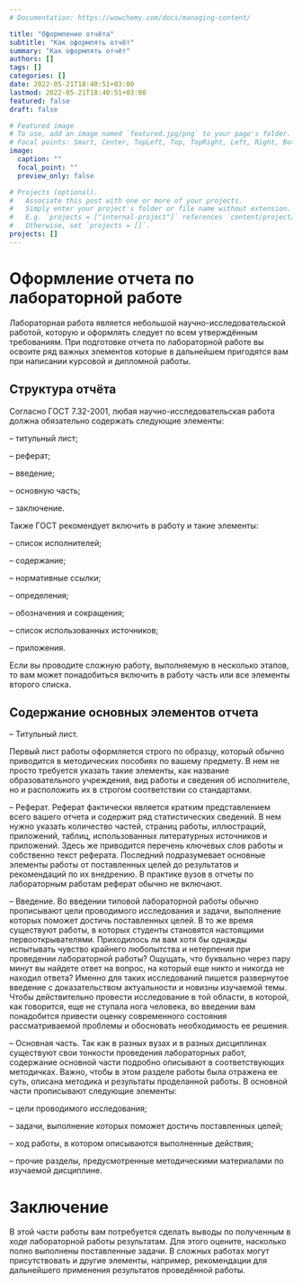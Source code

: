 ```yaml
---
# Documentation: https://wowchemy.com/docs/managing-content/

title: "Oформление отчёта"
subtitle: "Как оформлять отчёт"
summary: "Как оформлять отчёт"
authors: []
tags: []
categories: []
date: 2022-05-21T18:40:51+03:00
lastmod: 2022-05-21T18:40:51+03:00
featured: false
draft: false

# Featured image
# To use, add an image named `featured.jpg/png` to your page's folder.
# Focal points: Smart, Center, TopLeft, Top, TopRight, Left, Right, BottomLeft, Bottom, BottomRight.
image:
  caption: ""
  focal_point: ""
  preview_only: false

# Projects (optional).
#   Associate this post with one or more of your projects.
#   Simply enter your project's folder or file name without extension.
#   E.g. `projects = ["internal-project"]` references `content/project/deep-learning/index.md`.
#   Otherwise, set `projects = []`.
projects: []
---
```

# Оформление отчета по лабораторной работе

Лабораторная работа является небольшой научно-исследовательской работой, которую и оформлять следует по всем утверждённым требованиям. При подготовке отчета по лабораторной работе вы освоите ряд важных элементов которые в дальнейшем пригодятся вам при написании курсовой и дипломной работы.

## Структура отчёта

Согласно ГОСТ 7.32-2001, любая научно-исследовательская работа должна обязательно содержать следующие элементы:

– титульный лист;

– реферат;

– введение;

– основную часть;

– заключение.

Также ГОСТ рекомендует включить в работу и такие элементы:

– список исполнителей;

– содержание;

– нормативные ссылки;

– определения;

– обозначения и сокращения;

– список использованных источников;

– приложения.

Если вы проводите сложную работу, выполняемую в несколько этапов, то вам может понадобиться включить в работу часть или все элементы второго списка.

## Содержание основных элементов отчета

– Титульный лист. 

Первый лист работы оформляется строго по образцу, который обычно приводится в методических пособиях по вашему предмету. В нем не просто требуется указать такие элементы, как название образовательного учреждения, вид работы и сведения об исполнителе, но и расположить их в строгом соответствии со стандартами.

– Реферат. 
Реферат фактически является кратким представлением всего вашего отчета и содержит ряд статистических сведений. В нем нужно указать количество частей, страниц работы, иллюстраций, приложений, таблиц, использованных литературных источников и приложений. Здесь же приводится перечень ключевых слов работы и собственно текст реферата. Последний подразумевает основные элементы работы
от поставленных целей до результатов и рекомендаций по их внедрению. В практике вузов в отчеты по лабораторным работам реферат обычно не включают.

– Введение. 
Во введении типовой лабораторной работы обычно прописывают цели проводимого исследования и задачи, выполнение которых поможет достичь поставленных целей. В то же время существуют работы, в которых студенты становятся настоящими первооткрывателями. Приходилось ли вам хотя бы однажды испытывать чувство крайнего любопытства и нетерпения при проведении лабораторной работы?
Ощущать, что буквально через пару минут вы найдете ответ на вопрос, на который еще никто и никогда не находил ответа? Именно для таких исследований пишется развернутое введение с доказательством актуальности и новизны изучаемой темы. Чтобы действительно провести исследование в той области, в которой, как говорится, еще не ступала нога человека, во введении вам понадобится привести оценку современного состояния рассматриваемой проблемы и обосновать необходимость ее решения.

– Основная часть. 
Так как в разных вузах и в разных дисциплинах существуют свои тонкости проведения лабораторных работ, содержание основной части подробно описывают в соответствующих методичках. Важно, чтобы в этом разделе работы была
отражена ее суть, описана методика и результаты проделанной работы.
В основной части прописывают следующие элементы:

– цели проводимого исследования;

– задачи, выполнение которых поможет достичь поставленных целей;

– ход работы, в котором описываются выполненные действия;

– прочие разделы, предусмотренные методическими материалами по изучаемой
дисциплине.

# Заключение 

В этой части работы вам потребуется сделать выводы по полученным в ходе лабораторной работы результатам. Для этого оцените, насколько полно выполнены
поставленные задачи. В сложных работах могут присутствовать и другие элементы,
например, рекомендации для дальнейшего применения результатов проведённой
работы.

